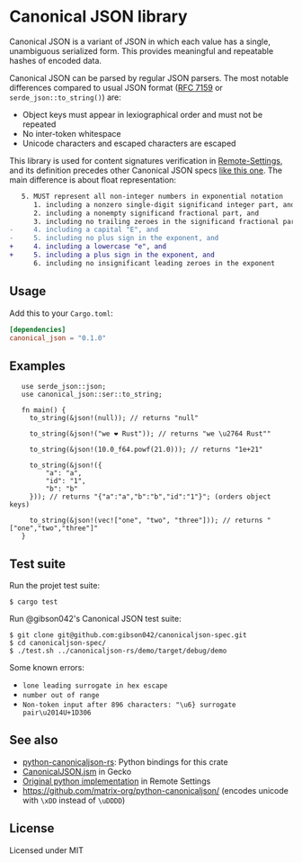 # Canonical JSON library

Canonical JSON is a variant of JSON in which each value has a single,
unambiguous serialized form. This provides meaningful and repeatable hashes
of encoded data.

Canonical JSON can be parsed by regular JSON parsers. The most notable differences compared to usual JSON format ([RFC 7159](https://tools.ietf.org/html/rfc7159) or ``serde_json::to_string()``) are:

- Object keys must appear in lexiographical order and must not be repeated
- No inter-token whitespace
- Unicode characters and escaped characters are escaped

This library is used for content signatures verification in [Remote-Settings](https://remote-settings.readthedocs.io/), and its definition precedes other Canonical JSON specs [like this one](https://github.com/gibson042/canonicaljson-spec). The main difference is about float representation:

```diff
   5. MUST represent all non-integer numbers in exponential notation
      1. including a nonzero single-digit significand integer part, and
      2. including a nonempty significand fractional part, and
      3. including no trailing zeroes in the significand fractional part (other than as part of a ".0" required to satisfy the preceding point), and
-     4. including a capital "E", and
-     5. including no plus sign in the exponent, and
+     4. including a lowercase "e", and
+     5. including a plus sign in the exponent, and
      6. including no insignificant leading zeroes in the exponent
``` 

## Usage

Add this to your ``Cargo.toml``:

```toml
[dependencies]
canonical_json = "0.1.0"
```

## Examples

```rust,no_run
   use serde_json::json;
   use canonical_json::ser::to_string;

   fn main() {
     to_string(&json!(null)); // returns "null"
 
     to_string(&json!("we ❤ Rust")); // returns "we \u2764 Rust""
 
     to_string(&json!(10.0_f64.powf(21.0))); // returns "1e+21"
 
     to_string(&json!({
         "a": "a",
         "id": "1",
         "b": "b"
     })); // returns "{"a":"a","b":"b","id":"1"}"; (orders object keys)
 
     to_string(&json!(vec!["one", "two", "three"])); // returns "["one","two","three"]"
   } 
```

## Test suite

Run the projet test suite:

```
$ cargo test
```

Run @gibson042's Canonical JSON test suite:

```
$ git clone git@github.com:gibson042/canonicaljson-spec.git
$ cd canonicaljson-spec/
$ ./test.sh ../canonicaljson-rs/demo/target/debug/demo
```

Some known errors:

- `lone leading surrogate in hex escape`
- `number out of range`
- `Non-token input after 896 characters: "\u6} surrogate pair\u2014U+1D306`


## See also

* [python-canonicaljson-rs](https://github.com/mozilla-services/python-canonicaljson-rs/): Python bindings for this crate 
* [CanonicalJSON.jsm](https://searchfox.org/mozilla-central/rev/358cef5d1a87172f23b15e1a705d6f278db4cdad/toolkit/modules/CanonicalJSON.jsm) in Gecko
* [Original python implementation](https://github.com/Kinto/kinto-signer/blob/6.1.0/kinto_signer/canonicaljson.py) in Remote Settings
* https://github.com/matrix-org/python-canonicaljson/  (encodes unicode with ``\xDD`` instead of ``\uDDDD``)

## License

Licensed under MIT
